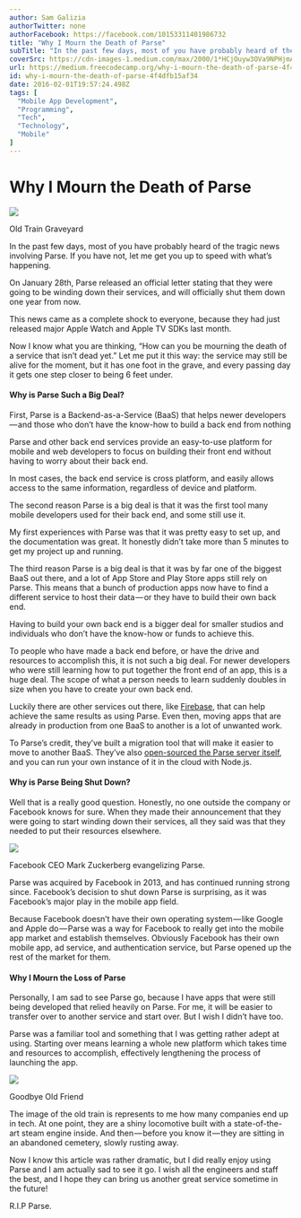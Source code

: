 ```yaml
---
author: Sam Galizia
authorTwitter: none
authorFacebook: https://facebook.com/10153311401986732
title: "Why I Mourn the Death of Parse"
subTitle: "In the past few days, most of you have probably heard of the tragic news involving Parse. If you have not, let me get you up to speed wit..."
coverSrc: https://cdn-images-1.medium.com/max/2000/1*HCjOuyw3OVa9NPHjmAXx6A.jpeg
url: https://medium.freecodecamp.org/why-i-mourn-the-death-of-parse-4f4dfb15af34
id: why-i-mourn-the-death-of-parse-4f4dfb15af34
date: 2016-02-01T19:57:24.498Z
tags: [
  "Mobile App Development",
  "Programming",
  "Tech",
  "Technology",
  "Mobile"
]
---
```

# Why I Mourn the Death of Parse







![](https://cdn-images-1.medium.com/max/2000/1*HCjOuyw3OVa9NPHjmAXx6A.jpeg)

Old Train Graveyard







In the past few days, most of you have probably heard of the tragic news involving Parse. If you have not, let me get you up to speed with what’s happening.

On January 28th, Parse released an official letter stating that they were going to be winding down their services, and will officially shut them down one year from now.

This news came as a complete shock to everyone, because they had just released major Apple Watch and Apple TV SDKs last month.

Now I know what you are thinking, “How can you be mourning the death of a service that isn’t dead yet.” Let me put it this way: the service may still be alive for the moment, but it has one foot in the grave, and every passing day it gets one step closer to being 6 feet under.

#### Why is Parse Such a Big Deal?

First, Parse is a Backend-as-a-Service (BaaS) that helps newer developers — and those who don’t have the know-how to build a back end from nothing

Parse and other back end services provide an easy-to-use platform for mobile and web developers to focus on building their front end without having to worry about their back end.

In most cases, the back end service is cross platform, and easily allows access to the same information, regardless of device and platform.

The second reason Parse is a big deal is that it was the first tool many mobile developers used for their back end, and some still use it.

My first experiences with Parse was that it was pretty easy to set up, and the documentation was great. It honestly didn’t take more than 5 minutes to get my project up and running.

The third reason Parse is a big deal is that it was by far one of the biggest BaaS out there, and a lot of App Store and Play Store apps still rely on Parse. This means that a bunch of production apps now have to find a different service to host their data — or they have to build their own back end.

Having to build your own back end is a bigger deal for smaller studios and individuals who don’t have the know-how or funds to achieve this.

To people who have made a back end before, or have the drive and resources to accomplish this, it is not such a big deal. For newer developers who were still learning how to put together the front end of an app, this is a huge deal. The scope of what a person needs to learn suddenly doubles in size when you have to create your own back end.

Luckily there are other services out there, like [Firebase](https://www.firebase.com/), that can help achieve the same results as using Parse. Even then, moving apps that are already in production from one BaaS to another is a lot of unwanted work.

To Parse’s credit, they’ve built a migration tool that will make it easier to move to another BaaS. They’ve also [open-sourced the Parse server itself](http://blog.parse.com/announcements/moving-on/), and you can run your own instance of it in the cloud with Node.js.

#### Why is Parse Being Shut Down?

Well that is a really good question. Honestly, no one outside the company or Facebook knows for sure. When they made their announcement that they were going to start winding down their services, all they said was that they needed to put their resources elsewhere.



![](https://cdn-images-1.medium.com/max/1600/1*K9E2rT64g9gJvigx2lJyOg.jpeg)

Facebook CEO Mark Zuckerberg evangelizing Parse.



Parse was acquired by Facebook in 2013, and has continued running strong since. Facebook’s decision to shut down Parse is surprising, as it was Facebook’s major play in the mobile app field.

Because Facebook doesn’t have their own operating system — like Google and Apple do — Parse was a way for Facebook to really get into the mobile app market and establish themselves. Obviously Facebook has their own mobile app, ad service, and authentication service, but Parse opened up the rest of the market for them.

#### Why I Mourn the Loss of Parse

Personally, I am sad to see Parse go, because I have apps that were still being developed that relied heavily on Parse. For me, it will be easier to transfer over to another service and start over. But I wish I didn’t have too.

Parse was a familiar tool and something that I was getting rather adept at using. Starting over means learning a whole new platform which takes time and resources to accomplish, effectively lengthening the process of launching the app.



![](https://cdn-images-1.medium.com/max/1600/1*5xNdx9xqxA09WBjpMEfRuw.jpeg)

Goodbye Old Friend



The image of the old train is represents to me how many companies end up in tech. At one point, they are a shiny locomotive built with a state-of-the-art steam engine inside. And then — before you know it — they are sitting in an abandoned cemetery, slowly rusting away.

Now I know this article was rather dramatic, but I did really enjoy using Parse and I am actually sad to see it go. I wish all the engineers and staff the best, and I hope they can bring us another great service sometime in the future!

R.I.P Parse.









